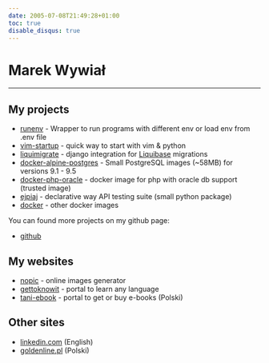 ```yaml
---
date: 2005-07-08T21:49:28+01:00
toc: true
disable_disqus: true
---
```


Marek Wywiał
============

---

My projects
-----------

-   [runenv] - Wrapper to run programs with different env or load env from <span class="title-ref">.env</span> file
-   [vim-startup] - quick way to start with vim & python
-   [liquimigrate] - django integration for [Liquibase] migrations
-   [docker-alpine-postgres] - Small PostgreSQL images (~58MB) for versions 9.1 - 9.5
-   [docker-php-oracle] - docker image for php with oracle db support (trusted image)
-   [ejpiaj][runenv] - declarative way API testing suite (small python package)
-   [docker] - other docker images

You can found more projects on my github page:

-   [github]

My websites
-----------

-   [nopic] - online images generator
-   [gettoknowit] - portal to learn any language
-   [tani-ebook] - portal to get or buy e-books (Polski)


Other sites
-----------

-   [linkedin.com] (English)
-   [goldenline.pl] (Polski)

  [runenv]: http://ejpiaj.readthedocs.org/
  [vim-startup]: https://github.com/onjin/vim-startup
  [liquimigrate]: https://github.com/onjin/liquimigrate
  [Liquibase]: http://www.liquibase.org/
  [docker-alpine-postgres]: https://github.com/onjin/docker-alpine-postgres
  [docker-php-oracle]: https://github.com/onjin/docker-php-oracle
  [docker]: https://github.com/onjin/docker
  [github]: https://github.com/onjin
  [nopic]: http://nopic.herokuapp.com/
  [gettoknowit]: http://gettoknow.it/
  [tani-ebook]: http://tani-ebook.pl/
  [linkedin.com]: http://linkedin.com/in/onjin/
  [goldenline.pl]: http://goldenline.pl/marek-wywial/
